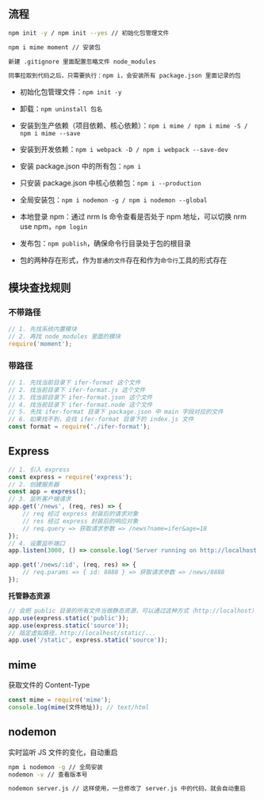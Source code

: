 ## 流程

```bash
npm init -y / npm init --yes // 初始化包管理文件

npm i mime moment // 安装包

新建 .gitignore 里面配置忽略文件 node_modules

同事拉取到代码之后，只需要执行：npm i，会安装所有 package.json 里面记录的包
```

- 初始化包管理文件：`npm init -y`

- 卸载：`npm uninstall 包名`

- 安装到生产依赖（项目依赖、核心依赖）：`npm i mime / npm i mime -S / npm i mime --save`

- 安装到开发依赖：`npm i webpack -D / npm i webpack --save-dev`

- 安装 package.json 中的所有包：`npm i`

- 只安装 package.json 中核心依赖包：`npm i --production`

- 全局安装包：`npm i nodemon -g / npm i nodemon --global`

- 本地登录 npm：通过 nrm ls 命令查看是否处于 npm 地址，可以切换 nrm use npm，`npm login`

- 发布包：`npm publish`，确保命令行目录处于包的根目录

- 包的两种存在形式，作为`普通的文件`存在和作为`命令行`工具的形式存在

## 模块查找规则

### 不带路径

```js
// 1. 先找系统内置模块
// 2. 再找 node_modules 里面的模块
require('moment');
```

### 带路径

```javascript
// 1. 先找当前目录下 ifer-format 这个文件
// 2. 找当前目录下 ifer-format.js 这个文件
// 3. 找当前目录下 ifer-format.json 这个文件
// 4. 找当前目录下 ifer-format.node 这个文件
// 5. 先找 ifer-format 目录下 package.json 中 main 字段对应的文件
// 6. 如果找不到，会找 ifer-format 目录下的 index.js 文件
const format = require('./ifer-format');
```

## Express

```javascript
// 1. 引入 express
const express = require('express');
// 2. 创建服务器
const app = express();
// 3. 监听客户端请求
app.get('/news', (req, res) => {
    // req 经过 express 封装后的请求对象
    // res 经过 express 封装后的响应对象
    // req.query => 获取请求参数 => /news?name=ifer&age=18
});
// 4. 设置监听端口
app.listen(3000, () => console.log('Server running on http://localhost:3000'));
```

```javascript
app.get('/news/:id', (req, res) => {
    // req.params => { id: 8888 } => 获取请求参数 => /news/8888
});
```

**托管静态资源**

```javascript
// 会把 public 目录的所有文件当做静态资源，可以通过这种方式（http://localhost）访问
app.use(express.static('public'));
app.use(express.static('source'));
// 指定虚拟路径，http://localhost/static/...
app.use('/static', express.static('source'));
```

## mime

获取文件的 Content-Type

```javascript
const mime = require('mime');
console.log(mime(文件地址)); // text/html
```

## nodemon

实时监听 JS 文件的变化，自动重启

```bash
npm i nodemon -g // 全局安装
nodemon -v // 查看版本号

nodemon server.js // 这样使用，一旦修改了 server.js 中的代码，就会自动重启
```